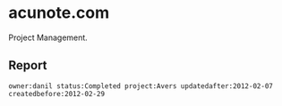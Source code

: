 acunote.com
===========

Project Management.

Report
------

    owner:danil status:Completed project:Avers updatedafter:2012-02-07 createdbefore:2012-02-29
